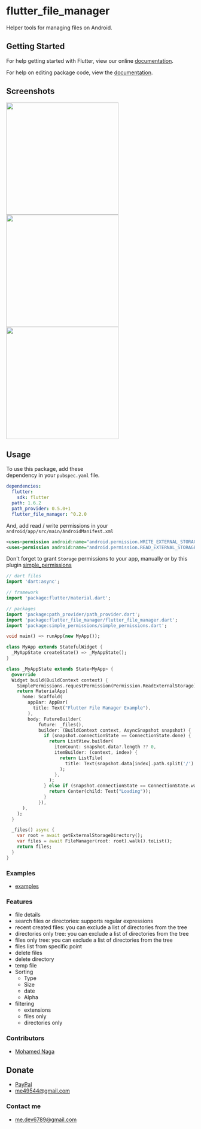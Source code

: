 # flutter_file_manager

Helper tools for managing files on Android.

## Getting Started

For help getting started with Flutter, view our online [documentation](https://flutter.io/).

For help on editing package code, view the [documentation](https://flutter.io/developing-packages/).

## Screenshots

<p>
  <img src="https://github.com/Eagle6789/flutter_file_manager/raw/master/screenshots/permission.jpg" height="300em"/>
  <img src="https://github.com/Eagle6789/flutter_file_manager/blob/master/screenshots/filtering_example.png?raw=true" height="300em" />
  <img src="https://github.com/Eagle6789/flutter_file_manager/raw/master/screenshots/details.jpg" height="300em" />
</p>

## Usage

To use this package, add these  
dependency in your `pubspec.yaml`  file.

```yaml
dependencies:
  flutter:
    sdk: flutter
  path: 1.6.2
  path_provider: 0.5.0+1
  flutter_file_manager: ^0.2.0
```

And, add read / write permissions in your
`android/app/src/main/AndroidManifest.xml`

````xml
<uses-permission android:name="android.permission.WRITE_EXTERNAL_STORAGE"/>
<uses-permission android:name="android.permission.READ_EXTERNAL_STORAGE"/>
````

Don't forget to grant `Storage` permissions to your app, manually or by this plugin [simple_permissions](https://pub.dartlang.org/packages/simple_permissions)

```dart
// dart files
import 'dart:async';

// framework
import 'package:flutter/material.dart';

// packages
import 'package:path_provider/path_provider.dart';
import 'package:flutter_file_manager/flutter_file_manager.dart';
import 'package:simple_permissions/simple_permissions.dart';

void main() => runApp(new MyApp());

class MyApp extends StatefulWidget {
  _MyAppState createState() => _MyAppState();
}

class _MyAppState extends State<MyApp> {
  @override
  Widget build(BuildContext context) {
    SimplePermissions.requestPermission(Permission.ReadExternalStorage);
    return MaterialApp(
      home: Scaffold(
        appBar: AppBar(
          title: Text("Flutter File Manager Example"),
        ),
        body: FutureBuilder(
            future: _files(),
            builder: (BuildContext context, AsyncSnapshot snapshot) {
              if (snapshot.connectionState == ConnectionState.done) {
                return ListView.builder(
                  itemCount: snapshot.data?.length ?? 0,
                  itemBuilder: (context, index) {
                    return ListTile(
                      title: Text(snapshot.data[index].path.split('/').last),
                    );
                  },
                );
              } else if (snapshot.connectionState == ConnectionState.waiting) {
                return Center(child: Text("Loading"));
              }
            }),
      ),
    );
  }

  _files() async {
    var root = await getExternalStorageDirectory();
    var files = await FileManager(root: root).walk().toList();
    return files;
  }
}

```

### Examples

* [examples](https://github.com/Eagle6789/flutter_file_manager/tree/master/example/lib)

### Features

* file details
* search files or directories: supports regular expressions
* recent created files: you can exclude a list of directories from the tree 
* directories only tree: you can exclude a list of directories from the tree
* files only tree: you can exclude a list of directories from the tree
* files list from specific point
* delete files
* delete directory
* temp file
* Sorting
  * Type
  * Size
  * date
  * Alpha
* filtering
  * extensions
  * files only
  * directories only

### Contributors

* [Mohamed Naga](https://github.com/eagle6789)

## Donate

* [PayPal](https://www.paypal.me/eagle6789)
* me49544@gmail.com

### Contact me

* me.dev6789@gmail.com
